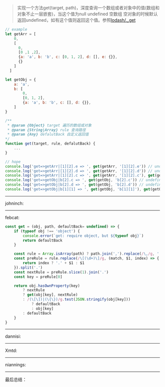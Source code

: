 
> 实现一个方法get(target, path)，深度查询一个数组或者对象中的值(数组和对象不止一层嵌套)，当这个值为null undefined 空数组 空对象的时候默认返回undefined，如有这个值则返回这个值。参照[lodash/._get](https://www.lodashjs.com/docs/latest#_getobject-path-defaultvalue)

```javascript
// example
let getArr = [
    0,
    [
      0,
      [0 ,1 ,2],
      {a: 'a', b: 'b', c: [0, 1, 2], d: [], e: {}},
      {}
    ]
  ]

let getObj = {
    a: 'a',
    b: [
        0,
        [0, 1, 2],
        {a: 'a', b: 'b', c: [], d: {}},
    ]
}

/**
 * @param {Object} target 遍历的数组或对象
 * @param {String|Array} rule 查询路径
 * @param {Any} defalutBack 自定义返回值
*/
function get(target, rule, defalutBack) {
    ...
}

// hope
console.log('get=>getArr|[1][2].e => ', get(getArr, '[1][2].e')) // undefined
console.log('get=>getArr|[1][2].d => ', get(getArr, '[1][2].d')) // undefined
console.log('get=>getArr|[1][2].c => ', get(getArr, '[1][2].c'), get(getArr, [1, 2, 'c'])) // [0, 1, 2], [0, 1, 2]
console.log('get=>getObj|b[2].c => ', get(getObj, 'b[2].c')) // undefined
console.log('get=>getObj|b[2].d => ', get(getObj, 'b[2].d')) // undefined
console.log('get=>getObj|b[1][1] => ', get(getObj, 'b[1][1]'), get(getObj, ['b', 1, 1], )) // 1, 1

```
----
johninch:


----
febcat:

```javascript
const get = (obj, path, defaultBack= undefined) => {
    if (typeof obj !== 'object') {
        console.error(`get: require object, but ${typeof obj}`)
        return defaultBack
    }

    const rule = Array.isArray(path) ? path.join(',').replace(/\,/g, '.') : path
    const preRule = rule.replace(/\[(\d+)\]/g, (match, $1, index) => {
        return index ? '.' + $1 : $1
    }).split('.')
    const nextRule = preRule.slice(1).join('.')
    const key = preRule[0]

    return obj.hasOwnProperty(key)
        ? nextRule
        ? get(obj[key], nextRule)
        : /(\[\])|(\{\})/g.test(JSON.stringify(obj[key]))
            ? defaultBack
            : obj[key]
        : defaultBack
    }
}
```
----
dannisi:


----
Xmtd:



----
niannings:


----
最后总结：